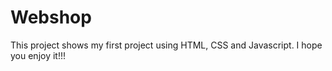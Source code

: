 

<h1>Webshop</h1>

<p>This project shows my first project using HTML, CSS and Javascript. I hope you enjoy it!!!</p>


